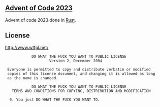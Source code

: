 [Advent of Code 2023](https://adventofcode.com/)
----
Advent of code 2023 done in [Rust](https://rustlang.org/).


License
-----

http://www.wtfpl.net/


```
            DO WHAT THE FUCK YOU WANT TO PUBLIC LICENSE
                    Version 2, December 2004

 Everyone is permitted to copy and distribute verbatim or modified
 copies of this license document, and changing it is allowed as long
 as the name is changed.

            DO WHAT THE FUCK YOU WANT TO PUBLIC LICENSE
   TERMS AND CONDITIONS FOR COPYING, DISTRIBUTION AND MODIFICATION

  0. You just DO WHAT THE FUCK YOU WANT TO.

  ```